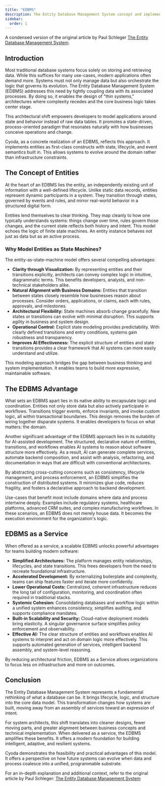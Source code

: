 ```yaml
---
title: "EDBMS"
description: The Entity Database Management System concept and implementation
sidebar:
  order: 1
---
```


A condensed version of the original article by Paul Schleger [The Entity Database Management System](https://medium.com/@paul_42036/the-entity-database-management-system-300160660001).

## Introduction

Most traditional database systems focus solely on storing and retrieving data. While this suffices for many use-cases,
modern applications often demand more. Systems must not only manage data but also orchestrate the logic that governs its
evolution. The Entity Database Management System (EDBMS) addresses this need by tightly coupling data with its
associated processes. By doing so, it enables the design of "thin systems," architectures where complexity recedes and
the core business logic takes center stage.

This architectural shift empowers developers to model applications around state and behavior instead of raw data tables.
It promotes a state-driven, process-oriented paradigm that resonates naturally with how businesses conceive operations
and change.

Cyoda, as a concrete realization of an EDBMS, reflects this approach. It implements entities as first-class constructs
with state, lifecycle, and event semantics built in. This allows systems to evolve around the domain rather than
infrastructure constraints.

## The Concept of Entities

At the heart of an EDBMS lies the entity, an independently existing unit of information with a well-defined lifecycle.
Unlike static data records, entities represent dynamic participants in a system. They transition through states,
governed by events and rules, and mirror real-world behavior in a structured digital form.

Entities lend themselves to clear thinking. They map cleanly to how one typically understands systems: things change
over time, rules govern those changes, and the current state reflects both history and intent. This model echoes the
logic of finite state machines. An entity instance behaves not just as data but as an active process.

### Why Model Entities as State Machines?

The entity-as-state-machine model offers several compelling advantages:

* **Clarity through Visualization:** By representing entities and their transitions explicitly, architects can convey
  complex logic in intuitive, diagrammatic terms. This benefits developers, analysts, and non-technical stakeholders
  alike.
* **Natural Alignment with Business Domains:** Entities that transition between states closely resemble how businesses
  reason about processes. Consider orders, applications, or claims, each with rules, approvals, and milestones.
* **Architectural Flexibility:** State machines absorb change gracefully. New states or transitions can evolve with
  minimal disruption. This supports agility in business and system design.
* **Operational Control:** Explicit state modeling provides predictability. With clearly defined transitions and entry
  conditions, systems gain robustness and transparency.
* **Improves AI Effectiveness:** The explicit structure of entities and state transitions provides a clear framework
  that AI
  systems can more easily understand and utilize.

This modeling approach bridges the gap between business thinking and system implementation. It enables teams to build
more expressive, maintainable software.

## The EDBMS Advantage

What sets an EDBMS apart lies in its native ability to encapsulate logic and coordination. Entities not only store data
but also actively participate in workflows. Transitions trigger events, enforce invariants, and invoke custom logic, all
within transactional boundaries. This design removes the burden of wiring together disparate systems. It enables
developers to focus on what matters: the domain.

Another significant advantage of the EDBMS approach lies in its suitability for AI-assisted development. The structured,
declarative nature of entities, transitions, and workflows enables AI systems to reason about software structure more
effectively. As a result, AI can generate complete services, automate backend composition, and assist with analysis,
refactoring, and documentation in ways that are difficult with conventional architectures.

By abstracting cross-cutting concerns such as consistency, lifecycle management, and process enforcement, an EDBMS
simplifies the construction of distributed systems. It minimizes glue code, reduces fragility, and fosters a declarative
approach to backend development.

Use-cases that benefit most include domains where data and process intertwine deeply. Examples include regulatory
systems, healthcare platforms, advanced CRM suites, and complex manufacturing workflows. In these scenarios, an EDBMS
does not merely house data. It becomes the execution environment for the organization's logic.

## EDBMS as a Service

When offered as a service, a scalable EDBMS unlocks powerful advantages for teams building modern software:

* **Simplified Architectures:** The platform manages entity relationships, lifecycles, and state transitions. This frees
  developers from the need to recreate foundational infrastructure.
* **Accelerated Development:** By externalizing boilerplate and complexity, teams can ship features faster and iterate
  more confidently.
* **Lower Operational Costs:** Centralized, coherent infrastructure reduces the long tail of configuration, monitoring,
  and coordination often required in traditional stacks.
* **Systemic Cohesion:** Consolidating databases and workflow logic within a unified system enhances consistency,
  simplifies auditing, and supports compliance mandates.
* **Built-in Scalability and Security:** Cloud-native deployment models bring elasticity. A singular governance surface
  simplifies policy enforcement and observability.
* **Effective AI:** The clear structure of entities and workflows enables AI systems to interpret and act on domain
  logic more effectively. This supports automated generation of services, intelligent backend assembly, and system-level
  reasoning.

By reducing architectural friction, EDBMS as a Service allows organizations to focus less on infrastructure and more on
outcomes.

## Conclusion

The Entity Database Management System represents a fundamental rethinking of what a database can be. It brings
lifecycle, logic, and structure into the core data model. This transformation changes how systems are built, moving away
from an assembly of services toward an expression of intent.

For system architects, this shift translates into cleaner designs, fewer moving parts, and greater alignment between
business concepts and technical implementation. When delivered as a service, the EDBMS amplifies these benefits. It
offers a modern foundation for building intelligent, adaptive, and resilient systems.

Cyoda demonstrates the feasibility and practical advantages of this model. It offers a perspective on how future systems
can evolve when data and process coalesce into a unified, programmable substrate.

For an in-depth explanation and additional context, refer to the original article by Paul Schleger: [The Entity Database Management System](https://medium.com/@paul_42036/the-entity-database-management-system-300160660001)

